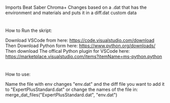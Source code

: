 
Imports Beat Saber Chroma+ Changes based on a .dat that has the environment and materials and puts it in a diff.dat custom data

 #

How to Run the skript:

Download VSCode from here: https://code.visualstudio.com/download
Then Download Python form here: https://www.python.org/downloads/  
Then download The offical Python plugin for VSCode here: https://marketplace.visualstudio.com/items?itemName=ms-python.python

# 

How to use:

Name the file with env changes "env.dat" and the diff file you want to add it to "ExpertPlusStandard.dat" or change the names of the file in: merge_dat_files("ExpertPlusStandard.dat", "env.dat")
